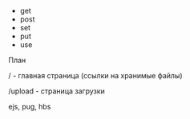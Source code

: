 
 * get
 * post
 * set
 * put
 * use

План

/ - главная страница (ссылки на хранимые файлы)

/upload - страница загрузки

ejs, pug, hbs